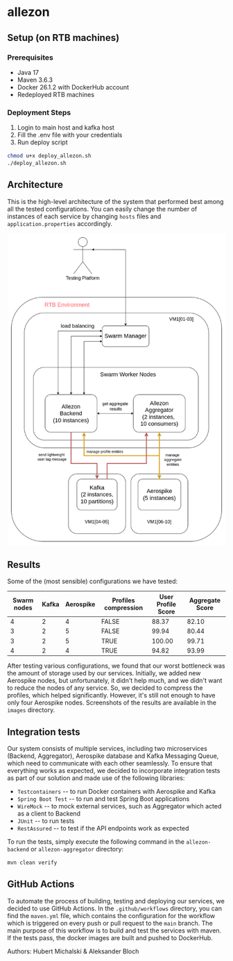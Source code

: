 # allezon

## Setup (on RTB machines)

### Prerequisites

- Java 17
- Maven 3.6.3
- Docker 26.1.2 with DockerHub account
- Redeployed RTB machines

### Deployment Steps

1. Login to main host and kafka host
2. Fill the .env file with your credentials
3. Run deploy script

```bash
chmod u+x deploy_allezon.sh
./deploy_allezon.sh
```

## Architecture

This is the high-level architecture of the system that performed
best among all the tested configurations. You can easily change the number of instances
of each service by changing `hosts` files and `application.properties` accordingly.

![Architecture](images/allezon_diagram.png)

## Results

Some of the (most sensible) configurations we have tested:

| Swarm nodes | Kafka | Aerospike | Profiles compression | User Profile Score | Aggregate Score |
|-------------|-------|-----------|----------------------|--------------------|-----------------|
| 4           | 2     | 4         | FALSE                | 88.37              | 82.10           |
| 3           | 2     | 5         | FALSE                | 99.94              | 80.44           |
| 3           | 2     | 5         | TRUE                 | 100.00             | 99.71           |
| 4           | 2     | 4         | TRUE                 | 94.82              | 93.99           |

After testing various configurations, we found that our worst bottleneck was the amount of storage used by our services.
Initially, we added new Aerospike nodes, but unfortunately, it didn't help much, and we didn't want to reduce the nodes
of any service. So, we decided to compress the profiles, which helped significantly. However, it's still not enough to
have only four Aerospike nodes. Screenshots of the results are available in the `images` directory.

## Integration tests

Our system consists of multiple services, including two microservices (Backend, Aggregator), Aerospike database and Kafka Messaging Queue, which need to communicate with each other seamlessly.
To ensure that everything works as expected, we decided to incorporate integration tests as part of our solution and made use of the following libraries:
- `Testcontainers` -- to run Docker containers with Aerospike and Kafka
- `Spring Boot Test` -- to run and test Spring Boot applications
- `WireMock` -- to mock external services, such as Aggregator which acted as a client to Backend
- `JUnit` -- to run tests
- `RestAssured` -- to test if the API endpoints work as expected

To run the tests, simply execute the following command in the `allezon-backend` or `allezon-aggregator` directory:

```bash
mvn clean verify
```

## GitHub Actions

To automate the process of building, testing and deploying our services, we decided to use GitHub Actions.
In the `.github/workflows` directory, you can find the `maven.yml` file, which contains the configuration for the workflow
which is triggered on every push or pull request to the `main` branch. The main purpose of this workflow is to build and test
the services with maven. If the tests pass, the docker images are built and pushed to DockerHub.

Authors: Hubert Michalski & Aleksander Bloch